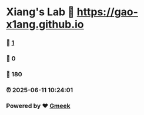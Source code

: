# Xiang's Lab :link: https://gao-x1ang.github.io 
### :page_facing_up: [1](https://gao-x1ang.github.io/tag.html) 
### :speech_balloon: 0 
### :hibiscus: 180 
### :alarm_clock: 2025-06-11 10:24:01 
### Powered by :heart: [Gmeek](https://github.com/Meekdai/Gmeek)
